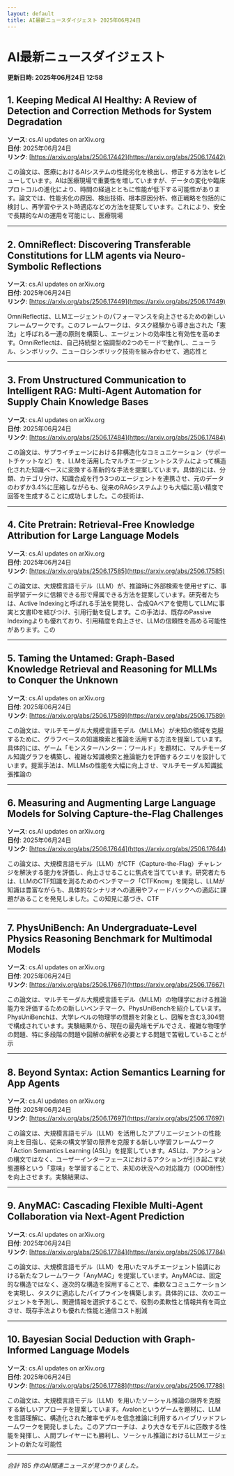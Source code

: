```yaml
---
layout: default
title: AI最新ニュースダイジェスト 2025年06月24日
---
```


# AI最新ニュースダイジェスト
**更新日時: 2025年06月24日 12:58**

## 1. Keeping Medical AI Healthy: A Review of Detection and Correction Methods for System Degradation

**ソース**: cs.AI updates on arXiv.org  
**日付**: 2025年06月24日  
**リンク**: [https://arxiv.org/abs/2506.17442](https://arxiv.org/abs/2506.17442)  

この論文は、医療におけるAIシステムの性能劣化を検出し、修正する方法をレビューしています。AIは医療現場で重要性を増していますが、データの変化や臨床プロトコルの進化により、時間の経過とともに性能が低下する可能性があります。論文では、性能劣化の原因、検出技術、根本原因分析、修正戦略を包括的に検討し、再学習やテスト時適応などの方法を提案しています。これにより、安全で長期的なAIの運用を可能にし、医療現場  

---

## 2. OmniReflect: Discovering Transferable Constitutions for LLM agents via Neuro-Symbolic Reflections

**ソース**: cs.AI updates on arXiv.org  
**日付**: 2025年06月24日  
**リンク**: [https://arxiv.org/abs/2506.17449](https://arxiv.org/abs/2506.17449)  

OmniReflectは、LLMエージェントのパフォーマンスを向上させるための新しいフレームワークです。このフレームワークは、タスク経験から導き出された「憲法」と呼ばれる一連の原則を構築し、エージェントの効率性と有効性を高めます。OmniReflectは、自己持続型と協調型の2つのモードで動作し、ニューラル、シンボリック、ニューロシンボリック技術を組み合わせて、適応性と  

---

## 3. From Unstructured Communication to Intelligent RAG: Multi-Agent Automation for Supply Chain Knowledge Bases

**ソース**: cs.AI updates on arXiv.org  
**日付**: 2025年06月24日  
**リンク**: [https://arxiv.org/abs/2506.17484](https://arxiv.org/abs/2506.17484)  

この論文は、サプライチェーンにおける非構造化なコミュニケーション（サポートチケットなど）を、LLMを活用したマルチエージェントシステムによって構造化された知識ベースに変換する革新的な手法を提案しています。具体的には、分類、カテゴリ分け、知識合成を行う3つのエージェントを連携させ、元のデータのわずか3.4%に圧縮しながらも、従来のRAGシステムよりも大幅に高い精度で回答を生成することに成功しました。この技術は、  

---

## 4. Cite Pretrain: Retrieval-Free Knowledge Attribution for Large Language Models

**ソース**: cs.AI updates on arXiv.org  
**日付**: 2025年06月24日  
**リンク**: [https://arxiv.org/abs/2506.17585](https://arxiv.org/abs/2506.17585)  

この論文は、大規模言語モデル（LLM）が、推論時に外部検索を使用せずに、事前学習データに信頼できる形で帰属できる方法を提案しています。研究者たちは、Active Indexingと呼ばれる手法を開発し、合成QAペアを使用してLLMに事実と文書IDを結びつけ、引用行動を促します。この手法は、既存のPassive Indexingよりも優れており、引用精度を向上させ、LLMの信頼性を高める可能性があります。この  

---

## 5. Taming the Untamed: Graph-Based Knowledge Retrieval and Reasoning for MLLMs to Conquer the Unknown

**ソース**: cs.AI updates on arXiv.org  
**日付**: 2025年06月24日  
**リンク**: [https://arxiv.org/abs/2506.17589](https://arxiv.org/abs/2506.17589)  

この論文は、マルチモーダル大規模言語モデル（MLLMs）が未知の領域を克服するために、グラフベースの知識検索と推論を活用する方法を提案しています。具体的には、ゲーム「モンスターハンター：ワールド」を題材に、マルチモーダル知識グラフを構築し、複雑な知識検索と推論能力を評価するクエリを設計しています。提案手法は、MLLMsの性能を大幅に向上させ、マルチモーダル知識拡張推論の  

---

## 6. Measuring and Augmenting Large Language Models for Solving Capture-the-Flag Challenges

**ソース**: cs.AI updates on arXiv.org  
**日付**: 2025年06月24日  
**リンク**: [https://arxiv.org/abs/2506.17644](https://arxiv.org/abs/2506.17644)  

この論文は、大規模言語モデル（LLM）がCTF（Capture-the-Flag）チャレンジを解決する能力を評価し、向上させることに焦点を当てています。研究者たちは、LLMのCTF知識を測るためのベンチマーク「CTFKnow」を開発し、LLMが知識は豊富ながらも、具体的なシナリオへの適用やフィードバックへの適応に課題があることを発見しました。この知見に基づき、CTF  

---

## 7. PhysUniBench: An Undergraduate-Level Physics Reasoning Benchmark for Multimodal Models

**ソース**: cs.AI updates on arXiv.org  
**日付**: 2025年06月24日  
**リンク**: [https://arxiv.org/abs/2506.17667](https://arxiv.org/abs/2506.17667)  

この論文は、マルチモーダル大規模言語モデル（MLLM）の物理学における推論能力を評価するための新しいベンチマーク、PhysUniBenchを紹介しています。PhysUniBenchは、大学レベルの物理学の問題を対象とし、図解を含む3,304問で構成されています。実験結果から、現在の最先端モデルでさえ、複雑な物理学の問題、特に多段階の問題や図解の解釈を必要とする問題で苦戦していることが示  

---

## 8. Beyond Syntax: Action Semantics Learning for App Agents

**ソース**: cs.AI updates on arXiv.org  
**日付**: 2025年06月24日  
**リンク**: [https://arxiv.org/abs/2506.17697](https://arxiv.org/abs/2506.17697)  

この論文は、大規模言語モデル（LLM）を活用したアプリエージェントの性能向上を目指し、従来の構文学習の限界を克服する新しい学習フレームワーク「Action Semantics Learning (ASL)」を提案しています。ASLは、アクションの構文ではなく、ユーザーインターフェースにおけるアクションが引き起こす状態遷移という「意味」を学習することで、未知の状況への対応能力（OOD耐性）を向上させます。実験結果は、  

---

## 9. AnyMAC: Cascading Flexible Multi-Agent Collaboration via Next-Agent Prediction

**ソース**: cs.AI updates on arXiv.org  
**日付**: 2025年06月24日  
**リンク**: [https://arxiv.org/abs/2506.17784](https://arxiv.org/abs/2506.17784)  

この論文は、大規模言語モデル（LLM）を用いたマルチエージェント協調における新たなフレームワーク「AnyMAC」を提案しています。AnyMACは、固定的な構造ではなく、逐次的な構造を採用することで、柔軟なコミュニケーションを実現し、タスクに適応したパイプラインを構築します。具体的には、次のエージェントを予測し、関連情報を選択することで、役割の柔軟性と情報共有を両立させ、既存手法よりも優れた性能と通信コスト削減  

---

## 10. Bayesian Social Deduction with Graph-Informed Language Models

**ソース**: cs.AI updates on arXiv.org  
**日付**: 2025年06月24日  
**リンク**: [https://arxiv.org/abs/2506.17788](https://arxiv.org/abs/2506.17788)  

この論文は、大規模言語モデル（LLM）を用いたソーシャル推論の限界を克服する新しいアプローチを提案しています。Avalonというゲームを題材に、LLMを言語理解に、構造化された確率モデルを信念推論に利用するハイブリッドフレームワークを開発しました。このアプローチは、より大きなモデルに匹敵する性能を発揮し、人間プレイヤーにも勝利し、ソーシャル推論におけるLLMエージェントの新たな可能性  

---

*合計 185 件のAI関連ニュースが見つかりました。*
